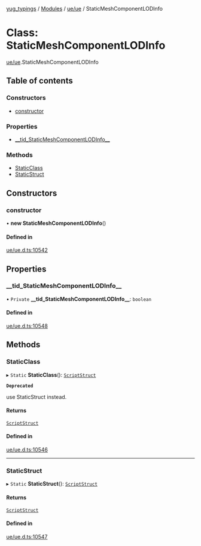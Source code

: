 [yug_typings](../README.md) / [Modules](../modules.md) / [ue/ue](../modules/ue_ue.md) / StaticMeshComponentLODInfo

# Class: StaticMeshComponentLODInfo

[ue/ue](../modules/ue_ue.md).StaticMeshComponentLODInfo

## Table of contents

### Constructors

- [constructor](ue_ue.StaticMeshComponentLODInfo.md#constructor)

### Properties

- [\_\_tid\_StaticMeshComponentLODInfo\_\_](ue_ue.StaticMeshComponentLODInfo.md#__tid_staticmeshcomponentlodinfo__)

### Methods

- [StaticClass](ue_ue.StaticMeshComponentLODInfo.md#staticclass)
- [StaticStruct](ue_ue.StaticMeshComponentLODInfo.md#staticstruct)

## Constructors

### constructor

• **new StaticMeshComponentLODInfo**()

#### Defined in

[ue/ue.d.ts:10542](https://github.com/YugMetaverse/yug_typings/blob/b7d9b19/ue/ue.d.ts#L10542)

## Properties

### \_\_tid\_StaticMeshComponentLODInfo\_\_

• `Private` **\_\_tid\_StaticMeshComponentLODInfo\_\_**: `boolean`

#### Defined in

[ue/ue.d.ts:10548](https://github.com/YugMetaverse/yug_typings/blob/b7d9b19/ue/ue.d.ts#L10548)

## Methods

### StaticClass

▸ `Static` **StaticClass**(): [`ScriptStruct`](ue_ue.ScriptStruct.md)

**`Deprecated`**

use StaticStruct instead.

#### Returns

[`ScriptStruct`](ue_ue.ScriptStruct.md)

#### Defined in

[ue/ue.d.ts:10546](https://github.com/YugMetaverse/yug_typings/blob/b7d9b19/ue/ue.d.ts#L10546)

___

### StaticStruct

▸ `Static` **StaticStruct**(): [`ScriptStruct`](ue_ue.ScriptStruct.md)

#### Returns

[`ScriptStruct`](ue_ue.ScriptStruct.md)

#### Defined in

[ue/ue.d.ts:10547](https://github.com/YugMetaverse/yug_typings/blob/b7d9b19/ue/ue.d.ts#L10547)

